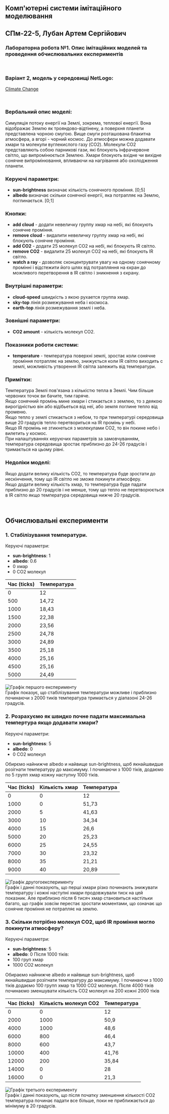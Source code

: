 ## Комп'ютерні системи імітаційного моделювання
## СПм-22-5, **Лубан Артем Сергійович**
### Лабораторна робота №**1**. Опис імітаційних моделей та проведення обчислювальних експериментів

<br>

### Варіант 2, модель у середовищі NetLogo:
[Climate Change](http://www.netlogoweb.org/launch#http://www.netlogoweb.org/assets/modelslib/Sample%20Models/Earth%20Science/Climate%20Change.nlogo)

<br>

### Вербальний опис моделі:
Симуляція потоку енергії на Землі, зокрема, теплової енергії. Вона відображає Землю як трояндово-відтінену, а поверхня планети представлена чорною смугою. Вище смуги розташована блакитна атмосфера, а вгорі - чорний космос. До атмосфери можна додавати хмари та молекули вуглекислого газу (CO2). Молекули CO2 представляють собою парникові гази, які блокують інфрачервоне світло, що випромінюється Землею. Хмари блокують вхідне чи вихідне сонячне випромінювання, впливаючи на нагрівання або охолодження планети.

### Керуючі параметри:
- **sun-brightness** визначає кількість сонячного проміння. [0;5]
- **albedo** визначає скільки сонячної енергії, яка потрапляє на Землю, поглинається. [0;1]

### Кнопки:
- **add cloud** - додати невеличку группу хмар на небі, які блокують сонячне проміння.
- **remove cloud** - видалити невеличку группу хмар на небі, які блокують сонячне проміння.
- **add CO2** - додати 25 молекул CO2 на небі, які блокують IR світло.
- **remove CO2** - видалити 25 молекул CO2 на небі, які блокують IR світло.
- **watch a ray** - дозволяє сконцентрувати увагу на одному сонячному промінні і відстежити його шлях від потрапляння на єкран до можливого перетворення в IR світло і зникнення з єкрану.

### Внутрішні параметри:
- **cloud-speed** швидкість з якою рухается группа хмар.
- **sky-top** лінія розмежування неба і космоса.
- **earth-top** лінія розмежування землі і неба.

### Зовнішні параметри:
- **CO2 amount** - кількість молекул CO2.

### Показники роботи системи:
- **temperature** - температура поверхні землі, зростає коли сонячне проміння потрапляє на землю, знижується коли IR світло виходить с землі, можливість утворення IR світла залежить від температури.

### Примітки:
Температура Землі пов'язана з кількістю тепла в Землі. Чим більше червоних точок ви бачите, тим гаряче.<br>
Якщо сонячний промінь мине хмари і стикається з землею, то з деякою вирогідністью він або відібьеться від неї, або земля поглине тепло від променю.<br>
Якщо тепло у землі стикається з небом, то при температурі середовища вище 20 градусів тепло перетвориться на IR промінь у небі.<br>
Якщо IR промінь не зтикнеться з молекулами CO2, то він покине небо і вилетить у космос.<br>
При налаштуваннях керуючих параметрів за замовчуванням, температура середовища зростає приблизно до 24-26 градусів і тримається на цьому рівні.

### Недоліки моделі:
Якщо додати велику кількість CO2, то температура буде зростати  до нескінчення, тому що IR світло не зможе покинути атмосферу.<br>
Якщо додати велику кількість хмар, то температура буде падати приблизно до 20 градусів і не менше, тому що тепло не перетворюється в IR світло якщо температура середовища нижче 20 градусів.

<br>

## Обчислювальні експерименти 
### 1. Стабілізування температури.
Керуючі параметри:
- **sun-brightness**: 1
- **albedo**: 0.6
- 0 хмар
- 0 СО2 молекул

<table>
<thead>
<tr><th>Час (ticks)</th><th>Температура</th></tr>
</thead>
<tbody>
<tr><td>0</td><td>12</td></tr>
<tr><td>500</td><td>14,72</td></tr>
<tr><td>1000</td><td>18,43</td></tr>
<tr><td>1500</td><td>22,38</td></tr>
<tr><td>2000</td><td>23,56</td></tr>
<tr><td>2500</td><td>24,78</td></tr>
<tr><td>3000</td><td>24,89</td></tr>
<tr><td>3500</td><td>25,18</td></tr>
<tr><td>4000</td><td>25,16</td></tr>
<tr><td>4500</td><td>25,16</td></tr>
<tr><td>5000</td><td>24,49</td></tr>
</tbody>
</table>

![Графік першого експерименту](1.png)
<br>
Графік показує, що стабілізування температури можливе і приблизно починаючи з 2000 тиків температура тримається у діапазоні 24-26 градусів.

### 2. Розрахуємо як швидко почне падати максимальна темпертура якщо додавати хмари?
Керуючі параметри:
- **sun-brightness**: 5
- **albedo**: 0
- 0 СО2 молекул

Обирємо найнижче albedo и найвище sun-brightness, щоб якнайшвидше розігнати температуру до максимуму.
І починаючи з 1000 тіків, додаємо по 5 групп хмар кожну наступну 1000 тіків.

<table>
<thead>
<tr><th>Час (ticks)</th><th>Кількість хмар</th><th>Температура</th></tr>
</thead>
<tbody>
<tr><td>0</td><td>0</td><td>12</td></tr>
<tr><td>1000</td><td>0</td><td>51,73</td></tr>
<tr><td>2000</td><td>5</td><td>41,63</td></tr>
<tr><td>3000</td><td>10</td><td>34,34</td></tr>
<tr><td>4000</td><td>15</td><td>26,6</td></tr>
<tr><td>5000</td><td>20</td><td>25,23</td></tr>
<tr><td>6000</td><td>25</td><td>24,55</td></tr>
<tr><td>7000</td><td>30</td><td>23,32</td></tr>
<tr><td>8000</td><td>35</td><td>21,21</td></tr>
<tr><td>9000</td><td>40</td><td>20,89</td></tr>
</tbody>
</table>

![Графік другогоексперименту](2.png)
<br>
Графік і данні показують, що перші хмари різко починають знижувати температуру і кожні наступні хмари продовжували тиск на цей показник. Але приблизно після 6 тисяч хмар становиться настільки багато, що графік зовсім перестає зростати моментами, що означає що сонячне проміння не потрапляє на землю.

### 3. Скільки потрібно молекул СО2, щоб IR проміння могло покинути атмосферу?
Керуючі параметри:
- **sun-brightness**: 5
- **albedo**: 0
Після 1000 тіків:
- 100 груп хмар
- 1000 СО2 молекул

Обираємо найнижче albedo и найвище sun-brightness, щоб якнайшвидше розігнати температуру до максимуму.
І починаючи з 1000 тіків додаємо 100 групп хмар та 1000 СО2 молекул.
Після 4000 тіків починаємо зменшувати кількість СО2 молекул на 200 кожні 2000 тіків

<table>
<thead>
<tr><th>Час (ticks)</th><th>Кількість молекул СО2</th><th>Температура</th></tr>
</thead>
<tbody>
<tr><td>0</td><td>0</td><td>12</td></tr>
<tr><td>2000</td><td>1000</td><td>50,9</td></tr>
<tr><td>4000</td><td>1000</td><td>48,6</td></tr>
<tr><td>6000</td><td>800</td><td>46,4</td></tr>
<tr><td>8000</td><td>600</td><td>43,7</td></tr>
<tr><td>10000</td><td>400</td><td>41,76</td></tr>
<tr><td>12000</td><td>200</td><td>35,84</td></tr>
<tr><td>14000</td><td>0</td><td>28</td></tr>
<tr><td>16000</td><td>0</td><td>21,3</td></tr>
</tbody>
</table>

![Графік третього експерименту](3.png)
<br>
Графік і данні показують, що після початку зменшення кількості СО2 температура починає падати все більше, поки не приближається до мінімуму в 20 градусів.